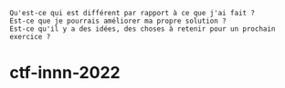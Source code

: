 
    Qu'est-ce qui est différent par rapport à ce que j'ai fait ?
    Est-ce que je pourrais améliorer ma propre solution ?
    Est-ce qu'il y a des idées, des choses à retenir pour un prochain exercice ?

# ctf-innn-2022
